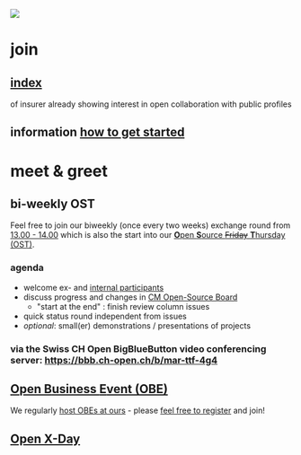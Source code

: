 ![](https://upload.wikimedia.org/wikipedia/commons/thumb/2/24/Icon_DINA_Voraussetzungen_Digitale_Nachhaltigkeit_08_Faire_F%C3%BChrungsstrukturen_Farbig.svg/200px-Icon_DINA_Voraussetzungen_Digitale_Nachhaltigkeit_08_Faire_F%C3%BChrungsstrukturen_Farbig.svg.png)

# join

## [index](http://open-insurance.org/index/)

of insurer already showing interest in open collaboration with public profiles

## information [how to get started](../guides/starting.md)

# meet & greet

## bi-weekly OST
Feel free to join our biweekly (once every two weeks) exchange round from [13.00 - 14.00](https://time.is/de/Basel) which is also the start into our [**O**pen **S**ource ~~Friday~~ **T**hursday (OST)](https://opensourcefriday.com).

### agenda

 - welcome ex- and [internal participants](https://github.com/orgs/baloise/people)
 - discuss progress and changes in [CM Open-Source Board](https://github.com/orgs/baloise/projects/3)
   - "start at the end" : finish review column issues
 - quick status round independent from issues
 - *optional*: small(er) demonstrations / presentations of projects

### via the Swiss CH Open BigBlueButton video conferencing server: https://bbb.ch-open.ch/b/mar-ttf-4g4

## [**O**pen **B**usiness **E**vent (OBE)](https://www.ch-open.ch/ch-open-business-events/)

We regularly [host OBEs at ours](http://baloise.github.io/about) - please [feel free to register](https://www.ch-open.ch/ch-open-business-events/ch-open-business-lunch/) and join!

## [Open X-Day](https://www.openfriday.org)